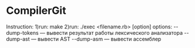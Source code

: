 # CompilerGit
Instruction:
1)run: make
2)run: ./exec <filename.rb> [option]
options:
  --dump-tokens — вывести результат работы лексического анализатора
  --dump-ast — вывести AST
  --dump-asm — вывести ассемблер

